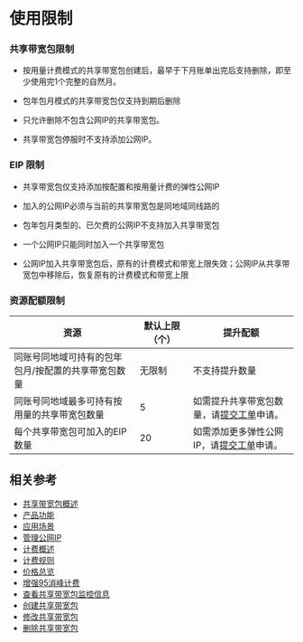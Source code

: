 # 使用限制

### 共享带宽包限制

- 按用量计费模式的共享带宽包创建后，最早于下月账单出完后支持删除，即至少使用完1个完整的自然月。

- 包年包月模式的共享带宽包仅支持到期后删除

- 只允许删除不包含公网IP的共享带宽包。

- 共享带宽包停服时不支持添加公网IP。

### EIP 限制

- 共享带宽包仅支持添加按配置和按用量计费的弹性公网IP

- 加入的公网IP必须与当前的共享带宽包是同地域同线路的

- 包年包月类型的、已欠费的公网IP不支持加入共享带宽包

- 一个公网IP只能同时加入一个共享带宽包

- 公网IP加入共享带宽包后，原有的计费模式和带宽上限失效；公网IP从共享带宽包中移除后，恢复原有的计费模式和带宽上限




### 资源配额限制

| 资源                                                | 默认上限（个） | 提升配额                                 |
| --------------------------------------------------- | -------------- | ---------------------------------------- |
| 同账号同地域可持有的包年包月/按配置的共享带宽包数量 | 无限制           | 不支持提升数量                           |
| 同账号同地域最多可持有按用量的共享带宽包数量        | 5              | 如需提升共享带宽包数量，请[提交工单](https://ticket.jdcloud.com/applyorder/submit)申请。 |
| 每个共享带宽包可加入的EIP数量                       | 20             | 如需添加更多弹性公网IP，请[提交工单](https://ticket.jdcloud.com/applyorder/submit)申请。 |

## 相关参考
- [共享带宽包概述](Bwp-Introduction.md)
- [产品功能](Features.md)
- [应用场景](Application-Scenarios.md)
- [管理公网IP](../Getting-Started/Manage-IP.md)
- [计费概述](../Pricing/Billing-Overview.md)
- [计费规则](../Pricing/Billed-Rules.md)
- [价格总览](../Pricing/Price-Overview.md)
- [增强95消峰计费](../Pricing/Charge-By-Usage/Top5-Eliminate.md)
- [查看共享带宽包监控信息](../Operation-Guide/View-Monitoring.md)
- [创建共享带宽包](../Operation-Guide/Create-Bwp.md)
- [修改共享带宽包](../Operation-Guide/Modify-Bwp.md)
- [删除共享带宽包](../Operation-Guide/Delete-Bwp.md)

